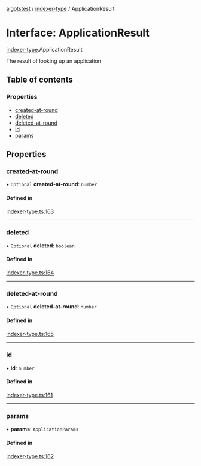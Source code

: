 [algotstest](../README.md) / [indexer-type](../modules/indexer_type.md) / ApplicationResult

# Interface: ApplicationResult

[indexer-type](../modules/indexer_type.md).ApplicationResult

The result of looking up an application

## Table of contents

### Properties

- [created-at-round](indexer_type.ApplicationResult.md#created-at-round)
- [deleted](indexer_type.ApplicationResult.md#deleted)
- [deleted-at-round](indexer_type.ApplicationResult.md#deleted-at-round)
- [id](indexer_type.ApplicationResult.md#id)
- [params](indexer_type.ApplicationResult.md#params)

## Properties

### created-at-round

• `Optional` **created-at-round**: `number`

#### Defined in

[indexer-type.ts:163](https://github.com/algorandfoundation/algokit-utils-ts/blob/4edaa90/src/indexer-type.ts#L163)

___

### deleted

• `Optional` **deleted**: `boolean`

#### Defined in

[indexer-type.ts:164](https://github.com/algorandfoundation/algokit-utils-ts/blob/4edaa90/src/indexer-type.ts#L164)

___

### deleted-at-round

• `Optional` **deleted-at-round**: `number`

#### Defined in

[indexer-type.ts:165](https://github.com/algorandfoundation/algokit-utils-ts/blob/4edaa90/src/indexer-type.ts#L165)

___

### id

• **id**: `number`

#### Defined in

[indexer-type.ts:161](https://github.com/algorandfoundation/algokit-utils-ts/blob/4edaa90/src/indexer-type.ts#L161)

___

### params

• **params**: `ApplicationParams`

#### Defined in

[indexer-type.ts:162](https://github.com/algorandfoundation/algokit-utils-ts/blob/4edaa90/src/indexer-type.ts#L162)
